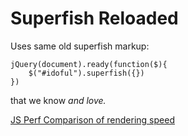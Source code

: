 Superfish Reloaded 
==================
Uses same old superfish markup: 
```
jQuery(document).ready(function($){
	$("#idoful").superfish({}) 
})
```
that we know *and love.* 

[JS Perf Comparison of rendering speed](http://jsperf.com/superfish-reloaded)
